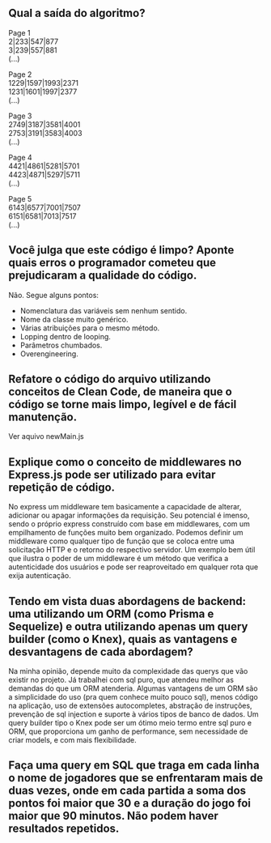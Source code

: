 
## Qual a saída do algoritmo?

Page  1  
2|233|547|877  
3|239|557|881  
(...)  

Page  2  
1229|1597|1993|2371  
1231|1601|1997|2377  
(...)  

Page  3  
2749|3187|3581|4001  
2753|3191|3583|4003  
(...) 

Page  4  
4421|4861|5281|5701  
4423|4871|5297|5711  
(...)

Page  5  
6143|6577|7001|7507  
6151|6581|7013|7517  
(...)

## Você julga que este código é limpo? Aponte quais erros o programador cometeu que prejudicaram a qualidade do código.

Não. Segue alguns pontos:
* Nomenclatura das variáveis sem nenhum sentido.
* Nome da classe muito genérico.
* Várias atribuições para o mesmo método.
* Lopping dentro de looping.
* Parâmetros chumbados.
* Overengineering.

## Refatore o código do arquivo utilizando conceitos de Clean Code, de maneira que o código se torne mais limpo, legível e de fácil manutenção.

Ver aquivo newMain.js


## Explique como o conceito de middlewares no Express.js pode ser utilizado para evitar repetição de código.

No express um middleware tem basicamente a capacidade de alterar, adicionar ou apagar 
informações da requisição. Seu potencial é imenso, sendo o próprio express
construído com base em middlewares, com um empilhamento de funções muito bem organizado. Podemos 
definir um middleware como qualquer tipo de função que se coloca entre uma solicitação
HTTP e o retorno do respectivo servidor. Um exemplo bem útil que ilustra o poder de um middleware 
é um método que verifica a autenticidade dos usuários e pode ser reaproveitado em qualquer rota que exija autenticação.

## Tendo em vista duas abordagens de backend: uma utilizando um ORM (como Prisma e Sequelize) e outra utilizando apenas um query builder (como o Knex), quais as vantagens e desvantagens de cada abordagem?

Na minha opinião, depende muito da complexidade das querys que vão existir no projeto.
Já trabalhei com sql puro, que atendeu melhor as demandas do que um ORM atenderia. Algumas 
vantagens de um ORM são a simplicidade do uso (pra quem conhece muito pouco sql), menos código na aplicação, uso de extensões autocompletes, 
abstração de instruções, prevenção de sql injection e suporte à vários tipos de banco de dados. 
Um query builder tipo o Knex pode ser um ótimo meio termo entre sql puro e ORM, que 
proporciona um ganho de performance, sem necessidade de criar models, e com mais flexibilidade.

## Faça uma query em SQL que traga em cada linha o nome de jogadores que se enfrentaram mais de duas vezes, onde em cada partida a soma dos pontos foi maior que 30 e a duração do jogo foi maior que 90 minutos. Não podem haver resultados repetidos.

